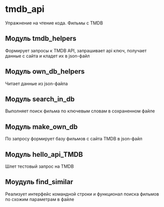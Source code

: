 # tmdb_api
Упражнение на чтение кода. Фильмы с TMDB
## Модуль tmdb_helpers
Формирует запросы к TMDB API, запрашивает api ключ, получает данные c сайта и кладет их в json-файл
## Модуль own_db_helpers
Читает данные из json-файла
## Модуль search_in_db
Выполняет поиск фильма по ключевым словам в сохраненном файле
## Модуль make_own_db
По запросу формирует базу фильмов с сайта TMDB в json-файл
## Модуль hello_api_TMDB
Шлет тестовый запрос на TMDB
## Моудуль find_similar
Реализует интерфейс командной строки и функционал поиска фильмов по схожим параметрам в файле

